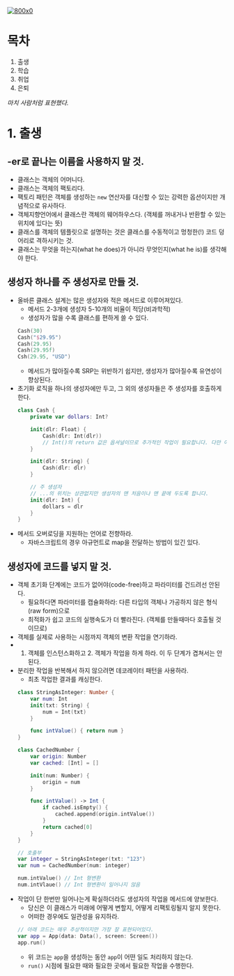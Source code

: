 [![800x0](https://user-images.githubusercontent.com/20768506/106916853-004a2780-674b-11eb-848c-f2e560eff226.jpg)](http://www.yes24.com/Product/Goods/96193044)


# 목차
1. 출생
2. 학습
3. 취업
4. 은퇴

*마치 사람처럼 표현했다.*

# 1. 출생
## -er로 끝나는 이름을 사용하지 말 것.
- 클래스는 객체의 어머니다.
- 클래스는 객체의 팩토리다.
- 팩토리 패턴은 객체를 생성하는 `new` 연산자를 대신할 수 있는 강력한 옵션이지만 개념적으로 유사하다.
- 객체지향언어에서 클래스란 객체의 웨어하우스다. (객체를 꺼내거나 반환할 수 있는 위치에 있다는 뜻)
- 클래스를 객체의 템플릿으로 설명하는 것은 클래스를 수동적이고 멍청한(!) 코드 덩어리로 격하시키는 것.
- 클래스는 무엇을 하는지(what he does)가 아니라 무엇인지(what he is)를 생각해야 한다.

## 생성자 하나를 주 생성자로 만들 것.
- 올바른 클래스 설계는 많은 생성자와 적은 메서드로 이루어져있다.
    - 메서드 2-3개에 생성자 5-10개의 비율이 적당(비과학적)
    - 생성자가 많을 수록 클래스를 편하게 쓸 수 있다.
    ```swift
    Cash(30)
    Cash("$29.95")
    Cash(29.95)
    Cash(29.95f)
    Csh(29.95, "USD")
    ```
    - 메서드가 많아질수록 SRP는 위반하기 쉽지만, 생성자가 많아질수록 유연성이 향상된다.
- 초기화 로직을 하나의 생성자에만 두고, 그 외의 생성자들은 주 생성자를 호출하게 한다.
    ```swift
    class Cash {
        private var dollars: Int?

        init(dlr: Float) {
            Cash(dlr: Int(dlr))
            // Int()의 return 값은 옵셔널이므로 추가적인 작업이 필요합니다. 다만 여기선 개념설명에 의의를 두므로 생략합니다.
        }

        init(dlr: String) {
            Cash(dlr: dlr)
        }

        // 주 생성자
        // ...의 위치는 상관없지만 생성자의 맨 처음이나 맨 끝에 두도록 합니다.
        init(dlr: Int) {
            dollars = dlr
        }
    }
    ```
- 메서드 오버로딩을 지원하는 언어로 전향하라.
    - 자바스크립트의 경우 아규먼트로 map을 전달하는 방법이 있긴 있다.

## 생성자에 코드를 넣지 말 것.
- 객체 초기화 단계에는 코드가 없어야(code-free)하고 파라미터를 건드려선 안된다.
    - 필요하다면 파라미터를 캡슐화하라: 다른 타입의 객체나 가공하지 않은 형식(raw form)으로
    - 최적화가 쉽고 코드의 실행속도가 더 빨라진다. (객체를 만들때마다 호출될 것이므로)
- 객체를 실제로 사용하는 시점까지 객체의 변환 작업을 연기하라.
- 1. 객체를 인스턴스화하고 2. 객체가 작업을 하게 하라. 이 두 단계가 겹쳐서는 안 된다.
- 분리한 작업을 반복해서 하지 않으려면 데코레이터 패턴을 사용하라.
    - 최초 작업한 결과를 캐싱한다.
    ```swift
    class StringAsInteger: Number {
        var num: Int
        init(txt: String) {
            num = Int(txt)
        }

        func intValue() { return num }
    }

    class CachedNumber {
        var origin: Number
        var cached: [Int] = []

        init(num: Number) {
            origin = num
        }

        func intValue() -> Int {
            if cached.isEmpty() {
                cached.append(origin.intValue())
            } 
            return cached[0]
        }
    }

    // 호출부
    var integer = StringAsInteger(txt: "123")
    var num = CachedNumber(num: integer)

    num.intValue() // Int 형변환
    num.intVlaue() // Int 형변환이 일어나지 않음
    ```
- 작업이 단 한번만 일어나는게 확실하더라도 생성자의 작업을 메서드에 양보한다.
    - 당신은 이 클래스가 미래에 어떻게 변할지, 어떻게 리팩토링될지 알지 못한다.
    - 어떠한 경우에도 일관성을 유지하라.
    ```swift
    // 아래 코드는 매우 추상적이지만 가장 잘 표현되어있다.
    var app = App(data: Data(), screen: Screen())
    app.run()
    ```
    - 위 코드는 `app`을 생성하는 동안 `app`이 어떤 일도 처리하지 않는다.
    - `run()` 시점에 필요한 때와 필요한 곳에서 필요한 작업을 수행한다.